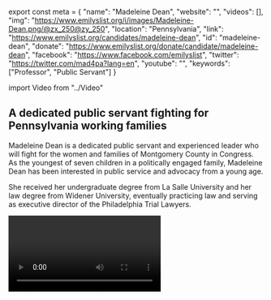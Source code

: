 export const meta = {
  "name": "Madeleine Dean",
  "website": "",
  "videos": [],
  "img": "https://www.emilyslist.org/i/images/Madeleine-Dean.png/@zx_250@zy_250",
  "location": "Pennsylvania",
  "link": "https://www.emilyslist.org/candidates/madeleine-dean",
  "id": "madeleine-dean",
  "donate": "https://www.emilyslist.org/donate/candidate/madeleine-dean",
  "facebook": "https://www.facebook.com/emilyslist",
  "twitter": "https://twitter.com/mad4pa?lang=en",
  "youtube": "",
  "keywords": ["Professor", "Public Servant"]
}

import Video from "../Video"

## A dedicated public servant fighting for Pennsylvania working families

Madeleine Dean is a dedicated public servant and experienced leader who will fight for the women and families of Montgomery County in Congress. As the youngest of seven children in a politically engaged family, Madeleine Dean has been interested in public service and advocacy from a young age.

She received her undergraduate degree from La Salle University and her law degree from Widener University, eventually practicing law and serving as executive director of the Philadelphia Trial Lawyers.

<Video id="fuHTsZfxgg8" />

Madeleine served as an **assistant professor at La Salle University** for over a decade and then as a **local township commissioner**, writing as a contributor to local daily newspapers along the way.

She was elected to be a **state representative** in 2012 and has served in Harrisburg since then. Madeleine lives in Jenkintown, Abington Township with her husband and has three grown sons and one granddaughter.


## An experienced leader dedicated to expanding economic opportunity

Madeleine is running to fight to expand economic opportunity and to help create good-paying jobs for hardworking Pennsylvanians. Since her election to the state House six years ago, Madeleine has been a champion for progressive policies including access to health care, funding for public education, combating gun violence and more. “I have been proud to stand up for working people in Harrisburg […] I want to continue those efforts in Washington,” she has said. Madeleine also serves on the Pennsylvania Commission for Women and advises the governor on policies that affect women, ranging from expanding economic opportunities to supporting mentorship programs. “Montgomery County needs a progressive woman in Congress to shape our American future!” she has said.

## An open seat and a critical Democratic hold in the fight to take back the House

Madeleine is running for a critical redistricted open seat. Pennsylvania currently has the largest congressional delegation that is all men, and when elected, Madeleine will give the millions of Pennsylvania women a new voice in Washington. “We have a Republican-controlled Congress that isn't doing its part to hold Donald Trump accountable,” she has said. With control of the House at stake this year, this race is a must-win for Democrats, and Madeleine is the only candidate who has what it takes to win. Madeleine is a champion for working families and has the full support of the EMILY’s List community.
